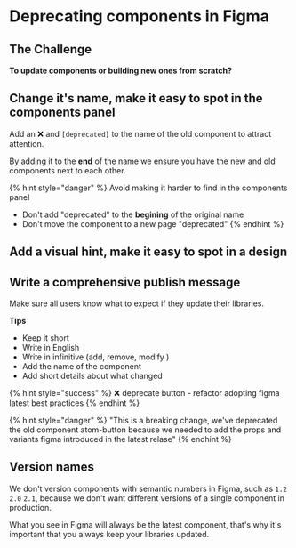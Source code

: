 # Deprecating components in Figma

## The Challenge

**To update components or building new ones from scratch?**

<!-- Deprecating components is not the same as removing components but replacing them by new ones.
We have a system that ensures nothinhg breaks, and will never remove the original. -->

## Change it's name, make it easy to spot in the components panel

Add an ❌ and `[deprecated]` to the name of the old component to attract attention.

By adding it to the **end** of the name we ensure you have the new and old components next to each other.

{% hint style="danger" %}
Avoid making it harder to find in the components panel 

* Don't add "deprecated" to the **begining** of the original name
* Don't move the component to a new page "deprecated"
{% endhint %}


## Add a visual hint, make it easy to spot in a design



## Write a comprehensive publish message

Make sure all users know what to expect if they update their libraries.

**Tips**

* Keep it short 
* Write in English
* Write in infinitive (add, remove, modify )
* Add the name of the component
* Add short details about what changed

{% hint style="success" %}
❌ deprecate button - refactor adopting figma latest best practices
{% endhint %}

{% hint style="danger" %}
"This is a breaking change, we've deprecated the old component atom-button because we needed to add the props and variants figma introduced in the latest relase"
{% endhint %}

## Version names

We don't version components with semantic numbers in Figma, such as `1.2` `2.0` `2.1`, because we don't want different versions of a single component in production. 

What you see in Figma will always be the latest component, that's why it's important that you always keep your libraries updated.